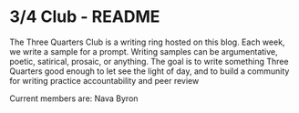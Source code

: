# 3/4 Club - README

The Three Quarters Club is a writing ring hosted on this blog. Each week, we write a sample for a prompt. Writing samples can be argumentative, poetic, satirical, prosaic, or anything. The goal is to write something Three Quarters good enough to let see the light of day, and to build a community for writing practice accountability and peer review

Current members are:
Nava
Byron

